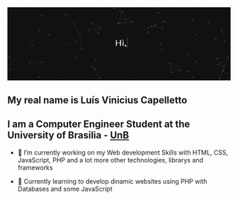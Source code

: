 
<div align="center">
  <img src= "https://github.com/capelaum/capelaum/raw/master/capelaum_bio.gif" >
</div>

## My real name is Luís Vinicius Capelletto
## I am a Computer Engineer Student at the University of Brasilia - [UnB](https://www.unb.br/)

- 🔭 I’m currently working on my Web development Skills with HTML, CSS, JavaScript, PHP and a lot more other technologies, librarys and frameworks

- 🌱 Currently learning to develop dinamic websites using PHP with Databases and some JavaScript

<!--
**capelaum/capelaum** is a ✨ _special_ ✨ repository because its `README.md` (this file) appears on your GitHub profile.

Here are some ideas to get you started:

- 🔭 I’m currently working on ...
- 🌱 I’m currently learning ...
- 👯 I’m looking to collaborate on ...
- 🤔 I’m looking for help with ...
- 💬 Ask me about ...
- 📫 How to reach me: ...
- 😄 Pronouns: ...
- ⚡ Fun fact: ...
-->
